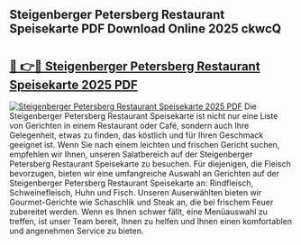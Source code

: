 ## Steigenberger Petersberg Restaurant Speisekarte PDF Download Online 2025 ckwcQ

# <h2><a href="http://gc5pmf.nevu.top/?p=Steigenberger+Petersberg+Restaurant+Speisekarte">🔗 👉🔴 Steigenberger Petersberg Restaurant Speisekarte 2025 PDF</a></h2>

[![Steigenberger Petersberg Restaurant Speisekarte 2025 PDF](https://i.imgur.com/dBaPXMq.png)](http://gc5pmf.nevu.top/?p=Steigenberger+Petersberg+Restaurant+Speisekarte)
Die Steigenberger Petersberg Restaurant Speisekarte ist nicht nur eine Liste von Gerichten in einem Restaurant oder Café, sondern auch Ihre Gelegenheit, etwas zu finden, das köstlich und für Ihren Geschmack geeignet ist. Wenn Sie nach einem leichten und frischen Gericht suchen, empfehlen wir Ihnen, unseren Salatbereich auf der Steigenberger Petersberg Restaurant Speisekarte zu besuchen. Für diejenigen, die Fleisch bevorzugen, bieten wir eine umfangreiche Auswahl an Gerichten auf der Steigenberger Petersberg Restaurant Speisekarte an: Rindfleisch, Schweinefleisch, Huhn und Fisch. Unseren Auserwählten bieten wir Gourmet-Gerichte wie Schaschlik und Steak an, die bei frischem Feuer zubereitet werden. Wenn es Ihnen schwer fällt, eine Menüauswahl zu treffen, ist unser Team bereit, Ihnen zu helfen und Ihnen einen komfortablen und angenehmen Service zu bieten.
